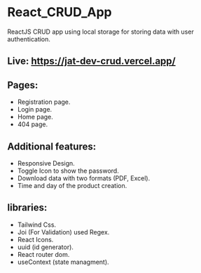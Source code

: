 # React_CRUD_App
ReactJS CRUD app using local storage for storing data with user authentication.

## Live: https://jat-dev-crud.vercel.app/

## Pages:
- Registration page.
- Login page.
- Home page.
- 404 page.

## Additional features:
- Responsive Design.
- Toggle Icon to show the password.
- Download data with two formats (PDF, Excel).
- Time and day of the product creation.
  
## libraries:
- Tailwind Css.
- Joi (For Validation) used Regex. 
- React Icons. 
- uuid (id generator). 
- React router dom. 
- useContext (state managment). 

